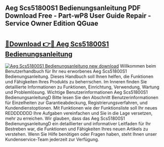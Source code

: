 ## Aeg Scs51800S1 Bedienungsanleitung PDF Download Free - Part-wP8 User Guide Repair - Service Owner Edition QGuae

# <h2><a href="http://df56je.blite.top/?on=Aeg+Scs51800S1+Bedienungsanleitung">🔗Download 👉🔴 Aeg Scs51800S1 Bedienungsanleitung</a></h2>

[![Aeg Scs51800S1 Bedienungsanleitung new download](https://i.imgur.com/lujVjoI.png)](http://df56je.blite.top/?on=Aeg+Scs51800S1+Bedienungsanleitung)
Willkommen beim Benutzerhandbuch für Ihr neu erworbenes Aeg Scs51800S1 Bedienungsanleitung. Dieses Handbuch soll Ihnen helfen, die Funktionen und Fähigkeiten Ihres Produkts zu beherrschen. Im Inneren finden Sie detaillierte Informationen zu Funktionen, Einrichtung, Verwendung, Wartung und Problemlösung. Wichtige Benutzerinformationen Aeg Scs51800S1 BedienungsanleitungD Bitte lesen Sie den Abschnitt Benutzerinformationen für Einzelheiten zur Garantieabdeckung, Registrierungsverfahren, und Kundendienstoptionen. Mit Funktionen wie der Funktionsliste soll Ihr neues REDDDDDDD Ihre Aufgaben vereinfachen und Sie in die Lage versetzen, mehr zu erreichen. Wir glauben, dass das Aeg Scs51800S1 BedienungsanleitungD ein detaillierter und informativer Leitfaden für Ihr Bestreben war, die Funktionen und Fähigkeiten Ihres neuen Artikels zu verstehen. Wenn Sie Hilfe benötigen oder Fragen haben, steht Ihnen unser Kundenservice-Team jederzeit zur Verfügung.
